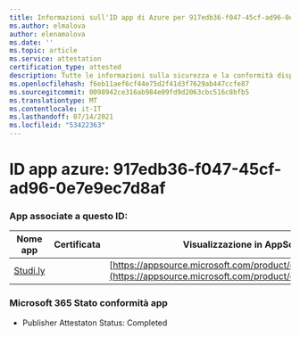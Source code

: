 ```yaml
---
title: Informazioni sull'ID app di Azure per 917edb36-f047-45cf-ad96-0e7e9ec7d8af
ms.author: elmalova
author: elenamalova
ms.date: ''
ms.topic: article
ms.service: attestation
certification_type: attested
description: Tutte le informazioni sulla sicurezza e la conformità disponibili per 917edb36-f047-45cf-ad96-0e7e9ec7d8af.
ms.openlocfilehash: f6eb11aef6cf44e75d2f41d3f7629ab447ccfe87
ms.sourcegitcommit: 0098942ce316ab984e09fd9d2063cbc516c8bfb5
ms.translationtype: MT
ms.contentlocale: it-IT
ms.lasthandoff: 07/14/2021
ms.locfileid: "53422363"
---
```

# <a name="azure-app-id-917edb36-f047-45cf-ad96-0e7e9ec7d8af"></a>ID app azure: 917edb36-f047-45cf-ad96-0e7e9ec7d8af


### <a name="apps-associated-with-this-id"></a>App associate a questo ID:
| **Nome app** | **Certificata** | **Visualizzazione in AppSource** |
|-|-|-|
| [Studi.ly](https://docs.microsoft.com/en-us/microsoft-365-app-certification/forward/WA200001668) |  | [https://appsource.microsoft.com/product/office/WA200001668](https://appsource.microsoft.com/product/office/WA200001668) |

### <a name="microsoft-365-app-compliance-status"></a>Microsoft 365 Stato conformità app
- Publisher Attestaton Status: Completed
